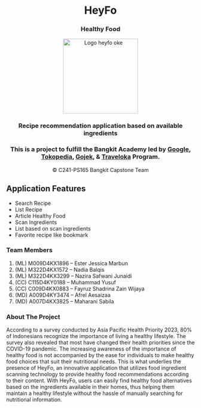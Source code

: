 <div align="center">
  <h1>HeyFo</h1>
  <h3>Healthy Food</h3>
</div>

<div align="center">
  <img src="https://github.com/HeyFo/HeyFo-App/assets/99463407/297b9366-0059-4a09-a8f1-d6a7bfd98188" alt="Logo heyfo oke" width="200">
</div>

<div align="center">
<h3>Recipe recommendation application based on available ingredients</h3>
</div>

<div align="center">
  <h3>This is a project to fulfill the Bangkit Academy led by 
  <a href="https://www.google.com" target="_blank">Google</a>, 
  <a href="https://www.tokopedia.com" target="_blank">Tokopedia</a>, 
  <a href="https://www.gojek.com" target="_blank">Gojek</a>, & 
  <a href="https://www.traveloka.com" target="_blank">Traveloka</a> Program.
  </h3>
</div>

<div align="center">
  <p>©  C241-PS165 Bangkit Capstone Team</p>
</div>

## Application Features
- Search Recipe
- List Recipe
- Article Healthy Food
- Scan Ingredients
- List based on scan ingredients
- Favorite recipe like bookmark


### Team Members
1. (ML) M009D4KX1896 – Ester Jessica Marbun 
2. (ML) M322D4KX1572 – Nadia Balqis
3. (ML) M322D4KX3299 – Nazira Safwani Junaidi
4. (CC) C115D4KY0188 – Muhammad Yusuf 
5. (CC) C009D4KX0883 – Fayruz Shadrina Zain Wijaya 
6. (MD) A009D4KY3474 – Afrel Aesaizaa
7. (MD) A007D4KX3825 – Maharani Sabila

### About The Project
According to a survey conducted by Asia Pacific Health Priority 2023, 80% of Indonesians recognize the importance of living a healthy lifestyle. The survey also revealed that most have changed their health priorities since the COVID-19 pandemic. 
The increasing awareness of the importance of healthy food is not accompanied by the ease for individuals to make healthy food choices that suit their nutritional needs. This is what underlies the presence of HeyFo, an innovative application that utilizes food ingredient scanning technology to provide healthy food recommendations according to their content. With HeyFo, users can easily find healthy food alternatives based on the ingredients available in their homes, thus helping them maintain a healthy lifestyle without the hassle of manually searching for nutritional information.

